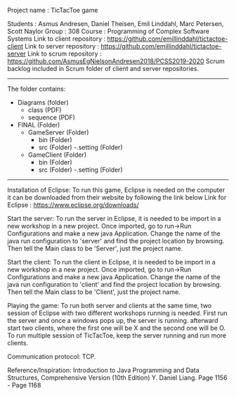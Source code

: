   Project name                 : TicTacToe game

  Students                     : Asmus Andresen, Daniel Theisen, Emil Linddahl, Marc Petersen, Scott Naylor
  Group	                       : 308
  Course                       : Programming of Complex Software Systems
  Link to client repository    : https://github.com/emillinddahl/tictactoe-client
  Link to server repository    : https://github.com/emillinddahl/tictactoe-server
  Link to scrum repository     : https://github.com/AsmusEgNielsonAndresen2018/PCSS2019-2020
  Scrum backlog included in Scrum folder of client and server repositories.
______________________________________________________________________________________________________________________________________________________

The folder contains:

- Diagrams (folder)
	- class (PDF)
	- sequence (PDF)
- FINAL (Folder)
	- GameServer (Folder)
		- bin (Folder)
		- src (Folder)
		-.setting (Folder)
	- GameClient (Folder)
		- bin (Folder)
		- src (Folder)
		-.setting (Folder)
______________________________________________________________________________________________________________________________________________________

Installation of Eclipse:
To run this game, Eclipse is needed on the computer
it can be downloaded from their website by following the link below
Link for Eclipse : https://www.eclipse.org/downloads/


Start the server:
To run the server in Eclipse, it is needed to be import in a new workshop in a new project.
Once imported, go to run->Run Configurations and make a new java Application.
Change the name of the java run configuration to 'server' and find the project location by browsing.
Then tell the Main class to be 'Server', just the project name.

Start the client:
To run the client in Eclipse, it is needed to be import in a new workshop in a new project.
Once imported, go to run->Run Configurations and make a new java Application.
Change the name of the java run configuration to 'client' and find the project location by browsing.
Then tell the Main class to be 'Client', just the project name.


Playing the game:
To run both server and clients at the same time, two session of Eclipse with two different workshops running 
is needed. First run the server and once a windows pops up, the server is running. afterward start two clients,
where the first one will be X and the second one will be O. To run multiple session of TicTacToe, keep the 
server running and run more clients. 

Communication protocol: TCP. 


Reference/Inspiration:
Introduction to Java Programming and Data Structures, Comprehensive Version (10th Edition) Y. Daniel Liang.
Page 1156 - Page 1168
 
